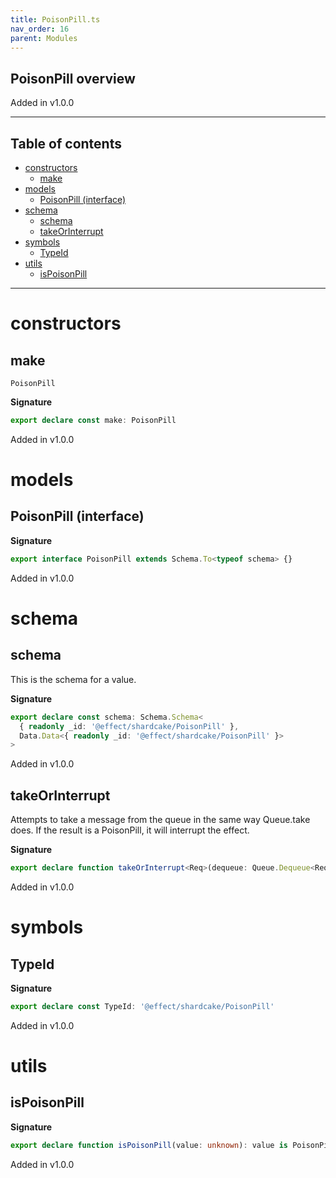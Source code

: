 ```yaml
---
title: PoisonPill.ts
nav_order: 16
parent: Modules
---
```


## PoisonPill overview

Added in v1.0.0

---

<h2 class="text-delta">Table of contents</h2>

- [constructors](#constructors)
  - [make](#make)
- [models](#models)
  - [PoisonPill (interface)](#poisonpill-interface)
- [schema](#schema)
  - [schema](#schema-1)
  - [takeOrInterrupt](#takeorinterrupt)
- [symbols](#symbols)
  - [TypeId](#typeid)
- [utils](#utils)
  - [isPoisonPill](#ispoisonpill)

---

# constructors

## make

`PoisonPill`

**Signature**

```ts
export declare const make: PoisonPill
```

Added in v1.0.0

# models

## PoisonPill (interface)

**Signature**

```ts
export interface PoisonPill extends Schema.To<typeof schema> {}
```

Added in v1.0.0

# schema

## schema

This is the schema for a value.

**Signature**

```ts
export declare const schema: Schema.Schema<
  { readonly _id: '@effect/shardcake/PoisonPill' },
  Data.Data<{ readonly _id: '@effect/shardcake/PoisonPill' }>
>
```

Added in v1.0.0

## takeOrInterrupt

Attempts to take a message from the queue in the same way Queue.take does.
If the result is a PoisonPill, it will interrupt the effect.

**Signature**

```ts
export declare function takeOrInterrupt<Req>(dequeue: Queue.Dequeue<Req | PoisonPill>): Effect.Effect<never, never, Req>
```

Added in v1.0.0

# symbols

## TypeId

**Signature**

```ts
export declare const TypeId: '@effect/shardcake/PoisonPill'
```

Added in v1.0.0

# utils

## isPoisonPill

**Signature**

```ts
export declare function isPoisonPill(value: unknown): value is PoisonPill
```

Added in v1.0.0
